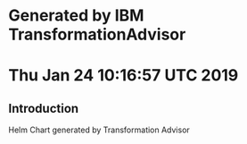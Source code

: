 # Generated by IBM TransformationAdvisor
# Thu Jan 24 10:16:57 UTC 2019
## Introduction

Helm Chart generated by Transformation Advisor
